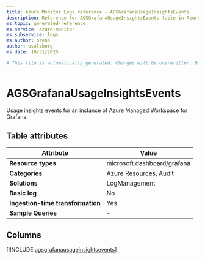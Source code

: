 ```yaml
---
title: Azure Monitor Logs reference - AGSGrafanaUsageInsightsEvents
description: Reference for AGSGrafanaUsageInsightsEvents table in Azure Monitor Logs.
ms.topic: generated-reference
ms.service: azure-monitor
ms.subservice: logs
ms.author: orens
author: osalzberg
ms.date: 10/31/2025

# This file is automatically generated. Changes will be overwritten. Do not change this file directly.
---
```


# AGSGrafanaUsageInsightsEvents

Usage insights events for an instance of Azure Managed Workspace for Grafana.


## Table attributes

|Attribute|Value|
|---|---|
|**Resource types**|microsoft.dashboard/grafana|
|**Categories**|Azure Resources, Audit|
|**Solutions**| LogManagement|
|**Basic log**|No|
|**Ingestion-time transformation**|Yes|
|**Sample Queries**|-|



## Columns
  
[!INCLUDE [agsgrafanausageinsightsevents](~/reusable-content/ce-skilling/azure/includes/azure-monitor/reference/tables/agsgrafanausageinsightsevents-include.md)]
